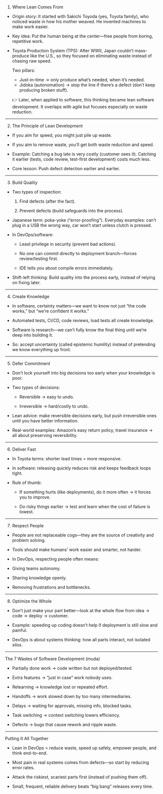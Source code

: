 1. Where Lean Comes From

- Origin story: It started with Sakichi Toyoda (yes, Toyota family), who noticed waste in how his mother weaved. He invented machines to make work easier.
- Key idea: Put the human being at the center—free people from boring, repetitive work.
- Toyota Production System (TPS): After WWII, Japan couldn’t mass-produce like the U.S., so they focused on eliminating waste instead of chasing raw speed.

  Two pillars:
  - Just-in-time → only produce what’s needed, when it’s needed.
  - Jidoka (autonomation) → stop the line if there’s a defect (don’t keep producing broken stuff).

  👉 Later, when applied to software, this thinking became lean software development. It overlaps with agile but focuses especially on waste reduction.

---

2. The Principle of Lean Development

- If you aim for speed, you might just pile up waste.

- If you aim to remove waste, you’ll get both waste reduction and speed.

- Example: Catching a bug late is very costly (customer sees it). Catching it earlier (tests, code review, test-first development) costs much less.

- Core lesson: Push defect detection earlier and earlier.
---
3. Build Quality

  - Two types of inspection:

    1. Find defects (after the fact).

    2. Prevent defects (build safeguards into the process).

  - Japanese term: poka-yoke (“error-proofing”). Everyday examples: can’t plug in a USB the wrong way, car won’t start unless clutch is pressed.

  - In DevOps/software:

    - Least privilege in security (prevent bad actions).

    - No one can commit directly to deployment branch—forces review/testing first.

    - IDE tells you about compile errors immediately.

- Shift-left thinking: Build quality into the process early, instead of relying on fixing later.

---

4. Create Knowledge

  - In software, certainty matters—we want to know not just “the code works,” but “we’re confident it works.”

  - Automated tests, CI/CD, code reviews, load tests all create knowledge.

  - Software is research—we can’t fully know the final thing until we’re deep into building it.

  - So: accept uncertainty (called epistemic humility) instead of pretending we know everything up front.

---
5. Defer Commitment

- Don’t lock yourself into big decisions too early when your knowledge is poor.

- Two types of decisions:

    - Reversible → easy to undo.

    - Irreversible → hard/costly to undo.

- Lean advice: make reversible decisions early, but push irreversible ones until you have better information.

- Real-world examples: Amazon’s easy return policy, travel insurance → all about preserving reversibility.

---
6. Deliver Fast

- In Toyota terms: shorter lead times = more responsive.

- In software: releasing quickly reduces risk and keeps feedback loops tight.

- Rule of thumb:

  - If something hurts (like deployments), do it more often → it forces you to improve.

  - Do risky things earlier → test and learn when the cost of failure is lowest.
---
7. Respect People

- People are not replaceable cogs—they are the source of creativity and problem solving.

- Tools should make humans’ work easier and smarter, not harder.

- In DevOps, respecting people often means:

- Giving teams autonomy.

- Sharing knowledge openly.

- Removing frustrations and bottlenecks.
---
8. Optimize the Whole

- Don’t just make your part better—look at the whole flow from idea → code → deploy → customer.

- Example: speeding up coding doesn’t help if deployment is still slow and painful.

- DevOps is about systems thinking: how all parts interact, not isolated silos.
---
The 7 Wastes of Software Development (muda)

- Partially done work → code written but not deployed/tested.

- Extra features → “just in case” work nobody uses.

- Relearning → knowledge lost or repeated effort.

- Handoffs → work slowed down by too many intermediaries.

- Delays → waiting for approvals, missing info, blocked tasks.

- Task switching → context switching lowers efficiency.

- Defects → bugs that cause rework and ripple waste.
---
Putting It All Together

   - Lean in DevOps = reduce waste, speed up safely, empower people, and think end-to-end.

  - Most pain in real systems comes from defects—so start by reducing error rates.

- Attack the riskiest, scariest parts first (instead of pushing them off).

- Small, frequent, reliable delivery beats “big bang” releases every time.
